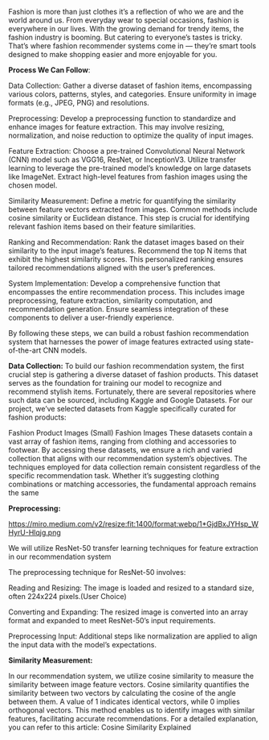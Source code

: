Fashion is more than just clothes it’s a reflection of who we are and the world around us. From everyday wear to special occasions, 
fashion is everywhere in our lives. With the growing demand for trendy items, the fashion industry is booming. 
But catering to everyone’s tastes is tricky. That’s where fashion recommender systems come in — they’re smart 
tools designed to make shopping easier and more enjoyable for you.


**Process We Can Follow**:

Data Collection: Gather a diverse dataset of fashion items, encompassing various colors, patterns, styles, and categories. 
                 Ensure uniformity in image formats (e.g., JPEG, PNG) and resolutions.
                 
Preprocessing: Develop a preprocessing function to standardize and enhance images for feature extraction. This may involve resizing, 
               normalization, and noise reduction to optimize the quality of input images.
               
Feature Extraction: Choose a pre-trained Convolutional Neural Network (CNN) model such as VGG16, ResNet, or InceptionV3. Utilize transfer 
                    learning to leverage the pre-trained model’s knowledge on large datasets like ImageNet. Extract high-level features 
                    from fashion images using the chosen model.
                    
Similarity Measurement: Define a metric for quantifying the similarity between feature vectors extracted from images. Common methods include 
                        cosine similarity or Euclidean distance. This step is crucial for identifying relevant fashion items based on their 
                        feature similarities.
                        
Ranking and Recommendation: Rank the dataset images based on their similarity to the input image’s features. Recommend the top N items 
                            that exhibit the highest similarity scores. This personalized ranking ensures tailored recommendations aligned 
                            with the user’s preferences.
                            
System Implementation: Develop a comprehensive function that encompasses the entire recommendation process. This includes image preprocessing, 
                       feature extraction, similarity computation, and recommendation generation. Ensure seamless integration of these components 
                       to deliver a user-friendly experience.
                       
By following these steps, we can build a robust fashion recommendation system that harnesses the power of image features extracted using state-of-the-art CNN models.



**Data Collection:**
To build our fashion recommendation system, the first crucial step is gathering a diverse dataset of fashion products. This dataset serves as the foundation for training our model to recognize and recommend stylish items. Fortunately, there are several repositories where such data can be sourced, including Kaggle and Google Datasets. For our project, we’ve selected datasets from Kaggle specifically curated for fashion products:

Fashion Product Images (Small)
Fashion Images
These datasets contain a vast array of fashion items, ranging from clothing and accessories to footwear. By accessing these datasets, we ensure a rich and varied collection that aligns with our recommendation system’s objectives. The techniques employed for data collection remain consistent regardless of the specific recommendation task. Whether it’s suggesting clothing combinations or matching accessories, the fundamental approach remains the same


**Preprocessing:**

https://miro.medium.com/v2/resize:fit:1400/format:webp/1*GjdBxJYHsp_WHyrU-Hlqjg.png

We will utilize ResNet-50 transfer learning techniques for feature extraction in our recommendation system

The preprocessing technique for ResNet-50 involves:

Reading and Resizing: The image is loaded and resized to a standard size, often 224x224 pixels.(User Choice)

Converting and Expanding: The resized image is converted into an array format and expanded to meet ResNet-50’s input requirements.

Preprocessing Input: Additional steps like normalization are applied to align the input data with the model’s expectations.


**Similarity Measurement:**

In our recommendation system, we utilize cosine similarity to measure the similarity between image feature vectors. Cosine similarity quantifies the similarity between two vectors by calculating the cosine of the angle between them. A value of 1 indicates identical vectors, while 0 implies orthogonal vectors. This method enables us to identify images with similar features, facilitating accurate recommendations. For a detailed explanation, you can refer to this article: Cosine Similarity Explained
